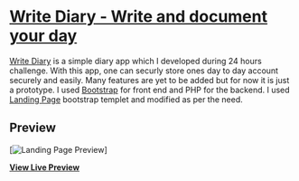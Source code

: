 # [Write Diary - Write and document your day](http://sonamgurung.me/diary/)

[Write Diary](http://sonamgurung.me/diary/) is a simple diary app which I developed during  24 hours challenge. With this app, one can securly store ones day to day account securely and easily. Many features are yet to be added but for now it is just a prototype. I used [Bootstrap](http://getbootstrap.com/) for front end and PHP for the backend. I used [Landing Page](http://startbootstrap.com/template-overviews/landing-page/) bootstrap templet and modified as per the need.

## Preview

[![Landing Page Preview](http://sonamgurung.me/diary.png)]

**[View Live Preview](http://sonamgurung.me/diary/)**
